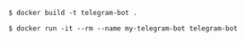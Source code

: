 ```shell
$ docker build -t telegram-bot . 
```

```shell
$ docker run -it --rm --name my-telegram-bot telegram-bot
```

